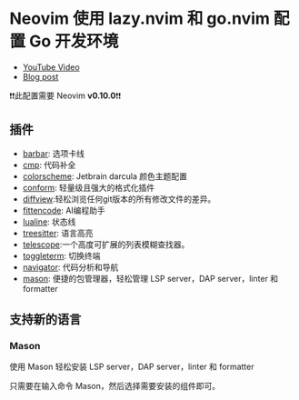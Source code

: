# Neovim 使用 lazy.nvim 和 go.nvim 配置 Go 开发环境

* [YouTube Video](https://youtu.be/n5_WLgxwkU8)
* [Blog post](https://mariocarrion.com/2024/05/20/neovim-migrating-to-lazy-and-go-nvim.html)

❗️❗️此配置需要 Neovim **v0.10.0**❗️❗️


## 插件

- [barbar](https://github.com/romgrk/barbar.nvim): 选项卡线
- [cmp](https://github.com/hrsh7th/nvim-cmp): 代码补全
- [colorscheme](https://github.com/doums/darcula): Jetbrain darcula 颜色主题配置
- [conform](https://github.com/stevearc/conform.nvim): 轻量级且强大的格式化插件
- [diffview](https://github.com/sindrets/diffview.nvim):轻松浏览任何git版本的所有修改文件的差异。
- [fittencode](https://github.com/luozhiya/fittencode.nvim): AI编程助手
- [lualine](https://github.com/nvim-lualine/lualine.nvim): 状态线
- [treesitter](https://github.com/nvim-treesitter/nvim-treesitter): 语言高亮
- [telescope](https://github.com/nvim-telescope/telescope.nvim):一个高度可扩展的列表模糊查找器。
- [toggleterm](https://github.com/akinsho/toggleterm.nvim): 切换终端
- [navigator](https://github.com/ray-x/navigator.lua): 代码分析和导航
- [mason](https://github.com/williamboman/mason.nvim): 便捷的包管理器，轻松管理 LSP server，DAP server，linter 和 formatter



## 支持新的语言

### Mason

使用 Mason 轻松安装 LSP server，DAP server，linter 和 formatter

只需要在输入命令 Mason，然后选择需要安装的组件即可。
